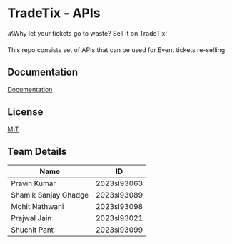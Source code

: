 
# TradeTix - APIs

💰Why let your tickets go to waste? Sell it on TradeTix!

This repo consists set of APIs that can be used for Event tickets re-selling

## Documentation

[Documentation](https://bitsapibp2024.github.io/TeamB10/#2-purpose)


## License

[MIT](https://github.com/BITSAPIBP2024/TeamB10/blob/main/LICENSE)


## Team Details 

| Name                 |      ID        |
| -------------------- | -------------- |
| Pravin Kumar         | 2023sl93063    |
| Shamik Sanjay Ghadge | 2023sl93089    |
| Mohit Nathwani       | 2023sl93098    |
| Prajwal Jain         | 2023sl93021    |
| Shuchit Pant         | 2023sl93099    |